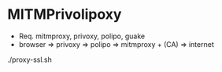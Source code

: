 # MITMPrivolipoxy
* Req. mitmproxy, privoxy, polipo, guake
* browser => privoxy => polipo => mitmproxy + (CA) => internet

./proxy-ssl.sh
